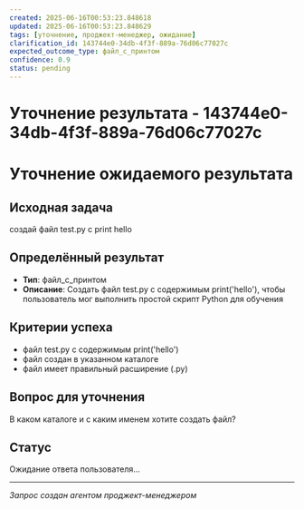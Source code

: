 ```yaml
---
created: 2025-06-16T00:53:23.848618
updated: 2025-06-16T00:53:23.848629
tags: [уточнение, проджект-менеджер, ожидание]
clarification_id: 143744e0-34db-4f3f-889a-76d06c77027c
expected_outcome_type: файл_с_принтом
confidence: 0.9
status: pending
---
```


# Уточнение результата - 143744e0-34db-4f3f-889a-76d06c77027c

# Уточнение ожидаемого результата

## Исходная задача
создай файл test.py с print hello

## Определённый результат
- **Тип**: файл_с_принтом
- **Описание**: Создать файл test.py с содержимым print('hello'), чтобы пользователь мог выполнить простой скрипт Python для обучения

## Критерии успеха
- файл test.py с содержимым print('hello')
- файл создан в указанном каталоге
- файл имеет правильный расширение (.py)

## Вопрос для уточнения
В каком каталоге и с каким именем хотите создать файл?

## Статус
Ожидание ответа пользователя...

---
*Запрос создан агентом проджект-менеджером*
